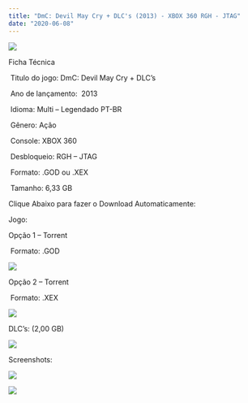 ```yaml
---
title: "DmC: Devil May Cry + DLC's (2013) - XBOX 360 RGH - JTAG"
date: "2020-06-08"
---
```


![](https://1.bp.blogspot.com/-kxkU_3uwAuQ/XtVNvtHZ_fI/AAAAAAAAI1o/tI7Qlrfb9zAUZNaYD17fA27I1_dAm6sCwCK4BGAsYHg/s320/Screenshot_1.png)

Ficha Técnica

 Titulo do jogo: DmC: Devil May Cry + DLC’s 

 Ano de lançamento:  2013

 Idioma: Multi – Legendado PT-BR

 Gênero: Ação

 Console: XBOX 360

 Desbloqueio: RGH – JTAG

 Formato: .GOD ou .XEX

 Tamanho: 6,33 GB

Clique Abaixo para fazer o Download Automaticamente:

Jogo:

Opção 1 – Torrent

 Formato: .GOD

[![](https://1.bp.blogspot.com/-eNerQjlxWXg/Xsyoy1YwxPI/AAAAAAAAG8o/qs-0XGNQDR4jSn0uGinE3EzKZZ6GoZnEACPcBGAYYCw/s1600/LINK1.png)](https://zee.gl/MEFQ9v)

Opção 2 – Torrent

 Formato: .XEX

[![](https://1.bp.blogspot.com/-eNerQjlxWXg/Xsyoy1YwxPI/AAAAAAAAG8o/qs-0XGNQDR4jSn0uGinE3EzKZZ6GoZnEACPcBGAYYCw/s1600/LINK1.png)](https://zee.gl/s4OzQY)

DLC’s: (2,00 GB)

[![](https://1.bp.blogspot.com/-eNerQjlxWXg/Xsyoy1YwxPI/AAAAAAAAG8o/qs-0XGNQDR4jSn0uGinE3EzKZZ6GoZnEACPcBGAYYCw/s1600/LINK1.png)](https://zee.gl/GQbO)

Screenshots:

[![](https://1.bp.blogspot.com/-kus2p833z-I/XtVNvK4s2zI/AAAAAAAAI1k/c5xuNhRlpYc3mr2acTHw_-c4uaV_J9UGQCK4BGAsYHg/w400-h225/maxresdefault.jpg)](https://1.bp.blogspot.com/-kus2p833z-I/XtVNvK4s2zI/AAAAAAAAI1k/c5xuNhRlpYc3mr2acTHw_-c4uaV_J9UGQCK4BGAsYHg/maxresdefault.jpg)

[![](https://1.bp.blogspot.com/-4Orh2LpZSuo/XtVNufFVN0I/AAAAAAAAI1g/Oa3Q-OGSgNAKMdkggmS8U_hmUWXPSNmawCK4BGAsYHg/w400-h225/maxresdefault{df0b4067d4cf89da3ca8e6c7a68e90e99b01985f87ec33497998002e9f13b411}2B{df0b4067d4cf89da3ca8e6c7a68e90e99b01985f87ec33497998002e9f13b411}25281{df0b4067d4cf89da3ca8e6c7a68e90e99b01985f87ec33497998002e9f13b411}2529.jpg)](https://1.bp.blogspot.com/-4Orh2LpZSuo/XtVNufFVN0I/AAAAAAAAI1g/Oa3Q-OGSgNAKMdkggmS8U_hmUWXPSNmawCK4BGAsYHg/maxresdefault{df0b4067d4cf89da3ca8e6c7a68e90e99b01985f87ec33497998002e9f13b411}2B{df0b4067d4cf89da3ca8e6c7a68e90e99b01985f87ec33497998002e9f13b411}25281{df0b4067d4cf89da3ca8e6c7a68e90e99b01985f87ec33497998002e9f13b411}2529.jpg)
